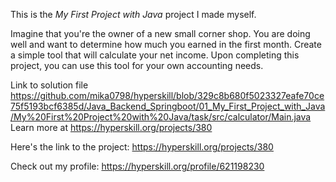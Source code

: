 This is the *My First Project with Java* project I made myself.


<p>Imagine that you're the owner of a new small corner shop. You are doing well and want to determine how much you earned in the first month. Create a simple tool that will calculate your net income. Upon completing this project, you can use this tool for your own accounting needs.</p>

Link to solution file https://github.com/mika0798/hyperskill/blob/329c8b680f5023327eafe70ce75f5193bcf6385d/Java_Backend_Springboot/01_My_First_Project_with_Java/My%20First%20Project%20with%20Java/task/src/calculator/Main.java
Learn more at <a href="https://hyperskill.org/projects/380?utm_source=ide&utm_medium=ide&utm_campaign=ide&utm_content=project-card">https://hyperskill.org/projects/380</a>

Here's the link to the project: https://hyperskill.org/projects/380

Check out my profile: https://hyperskill.org/profile/621198230
